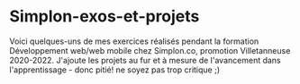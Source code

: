 # Simplon-exos-et-projets

Voici quelques-uns de mes exercices réalisés pendant la formation Développement web/web mobile chez Simplon.co, promotion Villetanneuse 2020-2022.
J'ajoute les projets au fur et à mesure de l'avancement dans l'apprentissage - donc pitié! ne soyez pas trop critique ;)
